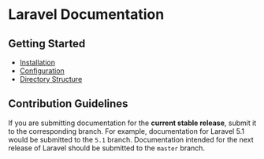 # Laravel Documentation
## Getting Started
- [Installation](installation.md)
- [Configuration](configuration.md)
- [Directory Structure](structure.md)

## Contribution Guidelines

If you are submitting documentation for the **current stable release**, submit it to the corresponding branch. For example, documentation for Laravel 5.1 would be submitted to the `5.1` branch. Documentation intended for the next release of Laravel should be submitted to the `master` branch.
